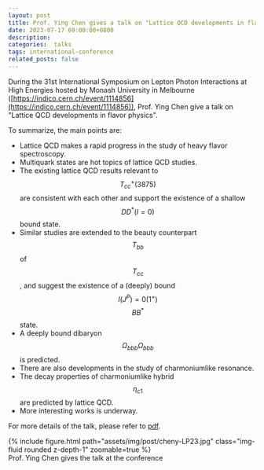 ```yaml
---
layout: post
title: Prof. Ying Chen gives a talk on "Lattice QCD developments in flavor physics" at the 31st lepton photon conference
date: 2023-07-17 09:00:00+0800
description: 
categories:  talks
tags: international-conference
related_posts: false
---
```


During the 31st International Symposium on Lepton Photon Interactions at High Energies hosted by Monash University in Melbourne ([https://indico.cern.ch/event/1114856](https://indico.cern.ch/event/1114856)), Prof. Ying Chen give a talk on "Lattice QCD developments in flavor physics".

To summarize, the main points are:
* Lattice QCD makes a rapid progress in the study of heavy flavor spectroscopy.
* Multiquark states are hot topics of lattice QCD studies.
* The existing lattice QCD results relevant to $$T_{cc}^+(3875)$$ are consistent with each other and support the existence of a shallow $$DD^*(I=0)$$ bound state.
* Similar studies are extended to the beauty counterpart $$T_{bb}$$ of $$T_{cc}$$,  and suggest the existence of a (deeply) bound $$I(J^P)=0(1^+)$$ $$BB^*$$ state.
* A deeply bound dibaryon $$\Omega_{bbb}\Omega_{bbb}$$ is predicted.
* There are also developments in the study of charmoniumlike resonance.
* The decay properties of charmoniumlike hybrid $$\eta_{c1}$$ are predicted by lattice QCD.
* More interesting works is underway.

For more details of the talk, please refer to [pdf](/assets/pdf/post/cheny-LP23.pdf).

 <div class="row mt-3">
    <div class="col-sm mt-1 mt-md-0">
        {% include figure.html path="assets/img/post/cheny-LP23.jpg" class="img-fluid rounded z-depth-1" zoomable=true %}
    </div>
</div>
<div class="caption">
Prof. Ying Chen gives the talk at the conference 
</div>
